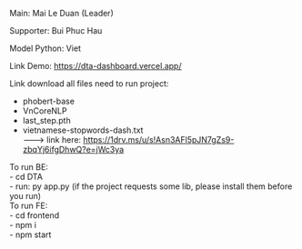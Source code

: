 Main: Mai Le Duan (Leader)

Supporter: Bui Phuc Hau

Model Python: Viet

Link Demo: https://dta-dashboard.vercel.app/

Link download all files need to run project:
- phobert-base
- VnCoreNLP
- last_step.pth
- vietnamese-stopwords-dash.txt <br />
---> link here: https://1drv.ms/u/s!Asn3AFl5pJN7gZs9-zbqYj6ifgDhwQ?e=jWc3ya

To run BE: <br />
    - cd DTA <br />
    - run: py app.py (if the project requests some lib, please install them before you run) <br />
To run FE: <br />
    - cd frontend <br />
    - npm i <br />
    - npm start <br />
